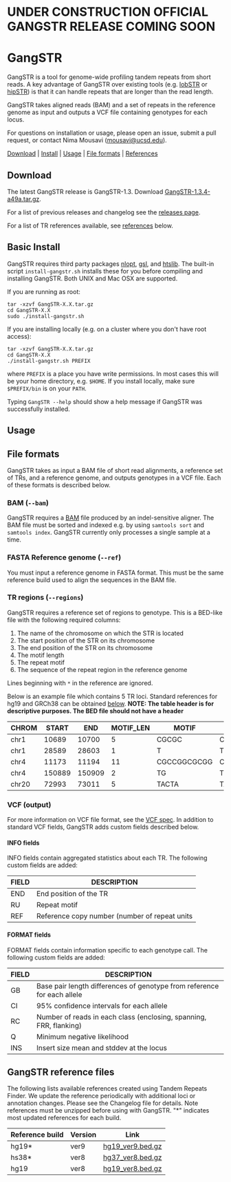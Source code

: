# **UNDER CONSTRUCTION** OFFICIAL GANGSTR RELEASE COMING SOON

# GangSTR

GangSTR is a tool for genome-wide profiling tandem repeats from short reads. A key advantage of GangSTR over existing tools (e.g. [lobSTR](https://github.com/mgymrek/lobstr-code) or [hipSTR](https://github.com/tfwillems/HipSTR)) is that it can handle repeats that are longer than the read length.

GangSTR takes aligned reads (BAM) and a set of repeats in the reference genome as input and outputs a VCF file containing genotypes for each locus.

For questions on installation or usage, please open an issue, submit a pull request, or contact Nima Mousavi (mousavi@ucsd.edu).

[Download](#download) | [Install](#install) | [Usage](#usage) | [File formats](#formats) | [References](#references)

<a name="download"></a>
## Download

The latest GangSTR release is GangSTR-1.3. Download [GangSTR-1.3.4-a49a.tar.gz](https://github.com/gymreklab/GangSTR/releases/download/test/GangSTR-1.3.4-a49a.tar.gz).

For a list of previous releases and changelog see the [releases page](https://github.com/gymreklab/GangSTR/releases).

For a list of TR references available, see [references](#references) below. 

<a name="install"></a>

## Basic Install

GangSTR requires third party packages [nlopt](https://nlopt.readthedocs.io/en/latest/), [gsl](https://www.gnu.org/software/gsl/doc/html/index.html), and [htslib](http://www.htslib.org//). The built-in script `install-gangstr.sh` installs these for you before compiling and installing GangSTR. Both UNIX and Mac OSX are supported.

If you are running as root:
```
tar -xzvf GangSTR-X.X.tar.gz
cd GangSTR-X.X
sudo ./install-gangstr.sh
```

If you are installing locally (e.g. on a cluster where you don't have root access):
```
tar -xzvf GangSTR-X.X.tar.gz
cd GangSTR-X.X
./install-gangstr.sh PREFIX
```

where `PREFIX` is a place you have write permissions. In most cases this will be your home directory, e.g. `$HOME`. If you install locally, make sure `$PREFIX/bin` is on your `PATH`.

Typing `GangSTR --help` should show a help message if GangSTR was successfully installed.

<a name="usage"></a>
## Usage

<a name="formats"></a>
## File formats

GangSTR takes as input a BAM file of short read alignments, a reference set of TRs, and a reference genome, and outputs genotypes in a VCF file. Each of these formats is described below.

### BAM (`--bam`)
GangSTR requires a [BAM](https://samtools.github.io/hts-specs/SAMv1.pdf) file produced by an indel-sensitive aligner. The BAM file must be sorted and indexed e.g. by using `samtools sort` and `samtools index`. GangSTR currently only processes a single sample at a time.

### FASTA Reference genome (`--ref`)
You must input a reference genome in FASTA format. This must be the same reference build used to align the sequences in the BAM file.

### TR regions (`--regions`)
GangSTR requires a reference set of regions to genotype. This is a BED-like file with the following required columns:

1. The name of the chromosome on which the STR is located
2. The start position of the STR on its chromosome
3. The end position of the STR on its chromosome
4. The motif length
5. The repeat motif
6. The sequence of the repeat region in the reference genome

Lines beginning with `*` in the reference are ignored.

Below is an example file which contains 5 TR loci. Standard references for hg19 and GRCh38 can be obtained [below](#references).
**NOTE: The table header is for descriptive purposes. The BED file should not have a header**

| **CHROM** | **START** | **END** | **MOTIF_LEN** | **MOTIF** | **REFSEQ** |
|-----------|-----------|---------|----------------|----------|------------|
|chr1	|10689	|10700|	5	|CGCGC|	CGCGCCGCGCCG|
| chr1  |  28589  | 28603  | 1 |      T    |   TTTTTTTTTTTTTTT|
|chr4  |  11173|   11194  | 11   |   CGCCGGCGCGG |    CGCCGGCGCGGCGCCGGGGCGG|
|chr4   | 150889 | 150909 | 2    |   TG      |TGTGTGTGTGTGTGTGTGTGT|
|chr20  | 72993 |  73011|   5   |    TACTA  | TACTACAATATACTATACT|

### VCF (output)
For more information on VCF file format, see the [VCF spec](http://samtools.github.io/hts-specs/VCFv4.2.pdf). In addition to standard VCF fields, GangSTR adds custom fields described below.

#### INFO fields

INFO fields contain aggregated statistics about each TR. The following custom fields are added:

| **FIELD** | **DESCRIPTION** |
|-----------|------------------|
| END | End position of the TR |
| RU| Repeat motif | 
| REF| Reference copy number (number of repeat units| 

#### FORMAT fields
FORMAT fields contain information specific to each genotype call. The following custom fields are added:

| **FIELD** | **DESCRIPTION** |
|-----------|------------------|
| GB | Base pair length differences of genotype from reference for each allele |
| CI| 95% confidence intervals for each allele | 
| RC| Number of reads in each class (enclosing, spanning, FRR, flanking)| 
| Q| Minimum negative likelihood| 
| INS| Insert size mean and stddev at the locus| 


<a name="references"></a>
## GangSTR reference files

The following lists available references created using Tandem Repeats Finder. We update the reference periodically with additional loci or annotation changes. Please see the Changelog file for details. Note references must be unzipped before using with GangSTR. "\*" indicates most updated references for each build.

| **Reference build** | **Version** | **Link** |
| --------------------| ------------|----------|
| hg19* | ver9 | [hg19_ver9.bed.gz](https://s3.amazonaws.com/gangstr/hg19_ver9.bed.gz) |
| hs38* | ver8 | [hg37_ver8.bed.gz](https://s3.amazonaws.com/gangstr/hs37_ver8.bed.gz) |
| hg19 | ver8 | [hg19_ver8.bed.gz](https://s3.amazonaws.com/gangstr/hg19_ver8.bed.gz) |


